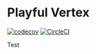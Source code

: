 # Playful Vertex

[![codecov](https://codecov.io/gh/Smotko/playful-vertex/branch/master/graph/badge.svg)](https://codecov.io/gh/Smotko/playful-vertex) [![CircleCI](https://circleci.com/gh/Smotko/playful-vertex.svg?style=svg)](https://circleci.com/gh/Smotko/playful-vertex)

Test

